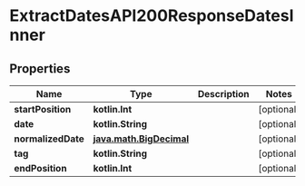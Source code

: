 
# ExtractDatesAPI200ResponseDatesInner

## Properties
| Name | Type | Description | Notes |
| ------------ | ------------- | ------------- | ------------- |
| **startPosition** | **kotlin.Int** |  |  [optional] |
| **date** | **kotlin.String** |  |  [optional] |
| **normalizedDate** | [**java.math.BigDecimal**](java.math.BigDecimal.md) |  |  [optional] |
| **tag** | **kotlin.String** |  |  [optional] |
| **endPosition** | **kotlin.Int** |  |  [optional] |



